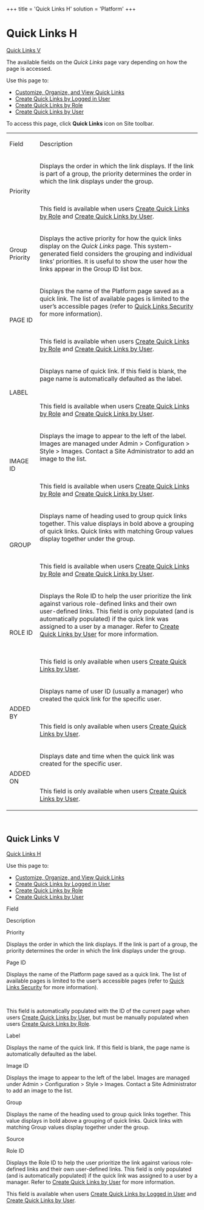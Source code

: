 +++
title = 'Quick Links H'
solution = 'Platform'
+++

# Quick Links H

[Quick Links V](#Quick_Links_V)

The available fields on the *Quick Links* page vary depending on how the
page is accessed.

<div class="use">

Use this page to:

  - [Customize, Organize, and View Quick
    Links](../Use_Cases/Customize,_Organize,_and_View_Quick_Links)
  - [Create Quick Links by Logged in
    User](../Use_Cases/Create_a_Quick_Link_as_the_Logged_In_User)
  - [Create Quick Links by
    Role](../Use_Cases/Create_Quick_Links_by_Role)
  - [Create Quick Links by
    User](../Use_Cases/Create_Quick_Links_by_User)

</div>

To access this page, click **Quick Links** icon on Site toolbar.

<table>
<tbody>
<tr class="odd">
<td><p>Field</p></td>
<td><p>Description</p></td>
</tr>
<tr class="even">
<td><p>Priority</p></td>
<td><p>Displays the order in which the link displays. If the link is part of a group, the priority determines the order in which the link displays under the group.</p>
<p> </p>
<p>This field is available when users <a href="../Use_Cases/Create_Quick_Links_by_Role">Create Quick Links by Role</a> and <a href="../Use_Cases/Create_Quick_Links_by_User">Create Quick Links by User</a>.</p></td>
</tr>
<tr class="odd">
<td><p>Group Priority</p></td>
<td><p>Displays the active priority for how the quick links display on the <em>Quick Links</em> page. This system-generated field considers the grouping and individual links’ priorities. It is useful to show the user how the links appear in the Group ID list box.</p></td>
</tr>
<tr class="even">
<td><p>PAGE ID</p></td>
<td><p>Displays the name of the Platform page saved as a quick link. The list of available pages is limited to the user’s accessible pages (refer to <a href="../Use_Cases/Quick_Links_Security">Quick Links Security</a> for more information).</p>
<p> </p>
<p>This field is available when users <a href="../Use_Cases/Create_Quick_Links_by_Role">Create Quick Links by Role</a> and <a href="../Use_Cases/Create_Quick_Links_by_User">Create Quick Links by User</a>.</p></td>
</tr>
<tr class="odd">
<td><p>LABEL</p></td>
<td><p><span style="line-height: normal;">Displays name of quick link. If this field is blank, the page name is automatically defaulted as the label.</span></p>
<p> </p>
<p>This field is available when users <a href="../Use_Cases/Create_Quick_Links_by_Role">Create Quick Links by Role</a> and <a href="../Use_Cases/Create_Quick_Links_by_User">Create Quick Links by User</a>.</p></td>
</tr>
<tr class="even">
<td><p>IMAGE ID</p></td>
<td><p>Displays the image to appear to the left of the label. Images are managed under Admin &gt; Configuration &gt; Style &gt; Images. Contact a Site Administrator to add an image to the list.</p>
<p> </p>
<p>This field is available when users <a href="../Use_Cases/Create_Quick_Links_by_Role">Create Quick Links by Role</a> and <a href="../Use_Cases/Create_Quick_Links_by_User">Create Quick Links by User</a>.</p></td>
</tr>
<tr class="odd">
<td><p>GROUP</p></td>
<td><p>Displays name of heading used to group quick links together. This value displays in bold above a grouping of quick links. Quick links with matching Group values display together under the group.</p>
<p> </p>
<p>This field is available when users <a href="../Use_Cases/Create_Quick_Links_by_Role">Create Quick Links by Role</a> and <a href="../Use_Cases/Create_Quick_Links_by_User">Create Quick Links by User</a>.</p></td>
</tr>
<tr class="even">
<td><p>ROLE ID</p></td>
<td><p>Displays the Role ID to help the user prioritize the link against various role-defined links and their own user-defined links. This field is only populated (and is automatically populated) if the quick link was assigned to a user by a manager. Refer to <a href="../Use_Cases/Create_Quick_Links_by_User">Create Quick Links by User</a> for more information.</p>
<p> </p>
<p>This field is only available when users <a href="../Use_Cases/Create_Quick_Links_by_User">Create Quick Links by User</a>.</p></td>
</tr>
<tr class="odd">
<td><p>ADDED BY</p></td>
<td><p>Displays name of user ID (usually a manager) who created the quick link for the specific user.</p>
<p> </p>
<p>This field is only available when users <a href="../Use_Cases/Create_Quick_Links_by_User">Create Quick Links by User</a>.</p></td>
</tr>
<tr class="even">
<td><p>ADDED ON</p></td>
<td><p>Displays date and time when the quick link was created for the specific user.</p>
<p> </p>
<p>This field is only available when users <a href="../Use_Cases/Create_Quick_Links_by_User">Create Quick Links by User</a>.</p></td>
</tr>
</tbody>
</table>

 

## <span id="Quick_Links_V"></span>Quick Links V

[Quick Links H](#Quick_Links_H)

<div class="use">

Use this page to:

  - [Customize, Organize, and View Quick
    Links](../Use_Cases/Customize,_Organize,_and_View_Quick_Links)
  - [Create Quick Links by Logged in
    User](../Use_Cases/Create_a_Quick_Link_as_the_Logged_In_User)
  - [Create Quick Links by
    Role](../Use_Cases/Create_Quick_Links_by_Role)
  - [Create Quick Links by
    User](../Use_Cases/Create_Quick_Links_by_User)

</div>

Field

Description

Priority

Displays the order in which the link displays. If the link is part of a
group, the priority determines the order in which the link displays
under the group.

Page ID

Displays the name of the Platform page saved as a quick link. The list
of available pages is limited to the user’s accessible pages (refer to
[Quick Links Security](../Use_Cases/Quick_Links_Security) for more
information).

 

This field is automatically populated with the ID of the current page
when users [Create Quick Links by
User](../Use_Cases/Create_Quick_Links_by_User), but must be manually
populated when users [Create Quick Links by
Role](../Use_Cases/Create_Quick_Links_by_Role).

Label

Displays the name of the quick link. If this field is blank, the page
name is automatically defaulted as the label.

Image ID

Displays the image to appear to the left of the label. Images are
managed under Admin \> Configuration \> Style \> Images. Contact a Site
Administrator to add an image to the list.

Group

Displays the name of the heading used to group quick links together.
This value displays in bold above a grouping of quick links. Quick links
with matching Group values display together under the group.

Source

Role ID

Displays the Role ID to help the user prioritize the link against
various role-defined links and their own user-defined links. This field
is only populated (and is automatically populated) if the quick link was
assigned to a user by a manager. Refer to [Create Quick Links by
User](../Use_Cases/Create_Quick_Links_by_User) for more information.

This field is available when users [Create Quick Links by Logged in
User](../Use_Cases/Create_a_Quick_Link_as_the_Logged_In_User) and
[Create Quick Links by
User](../Use_Cases/Create_Quick_Links_by_User).

